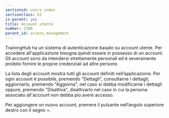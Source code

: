 ```yaml
---
sectionid: users_index
sectionclass: h2
is-parent: yes
title: Account utente
number: 2100
parent_id: access_management
---
```

TrainingHub ha un sistema di autenticazione basato su account utente. Per accedere all'applicazione bisogna quindi essere in possesso di un account. Gli account sono da intendersi strettamente personali ed è severamente proibito fornire le proprie credenziali ad altre persone.

La lista degli account mostra tutti gli account definiti nell’applicazione. Per ogni account è possibile, premendo "Dettagli", consultarne i dettagli; aggiornarlo, premendo "Aggiorna", nel caso si debba modificarne i dettagli oppure, premendo "Disattiva", disattivarlo nel caso in cui la persona associato all'account non debba più avere accesso.

Per aggiungere un nuovo account, premere il pulsante nell’angolo superiore destro con il segno +.
